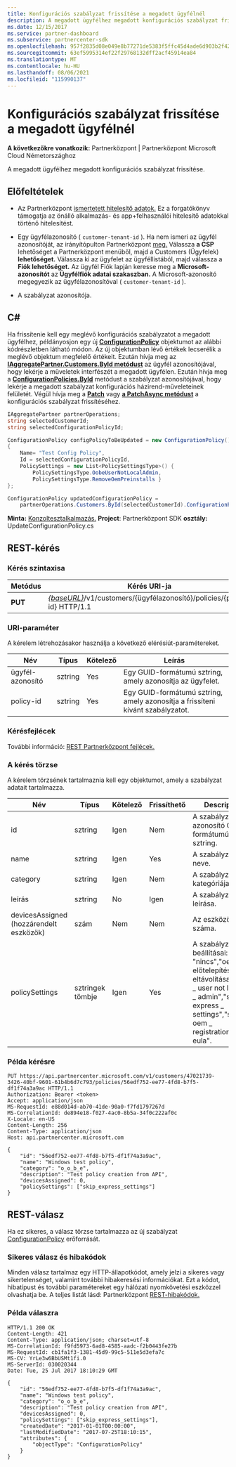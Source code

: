 ```yaml
---
title: Konfigurációs szabályzat frissítése a megadott ügyfélnél
description: A megadott ügyfélhez megadott konfigurációs szabályzat frissítése.
ms.date: 12/15/2017
ms.service: partner-dashboard
ms.subservice: partnercenter-sdk
ms.openlocfilehash: 957f2835d08e049e8b77271de5383f5ffc45d4ade6d903b2f42757dd4e707a05
ms.sourcegitcommit: 63ef5995314ef22f29768132dff2acf45914ea84
ms.translationtype: MT
ms.contentlocale: hu-HU
ms.lasthandoff: 08/06/2021
ms.locfileid: "115990137"
---
```

# <a name="update-a-configuration-policy-for-the-specified-customer"></a>Konfigurációs szabályzat frissítése a megadott ügyfélnél

**A következőkre vonatkozik:** Partnerközpont | Partnerközpont Microsoft Cloud Németországhoz

A megadott ügyfélhez megadott konfigurációs szabályzat frissítése.

## <a name="prerequisites"></a>Előfeltételek

- Az Partnerközpont [ismertetett hitelesítő adatok.](partner-center-authentication.md) Ez a forgatókönyv támogatja az önálló alkalmazás- és app+felhasználói hitelesítő adatokkal történő hitelesítést.

- Egy ügyfélazonosító ( `customer-tenant-id` ). Ha nem ismeri az ügyfél azonosítóját, az irányítópulton Partnerközpont [meg.](https://partner.microsoft.com/dashboard) Válassza **a CSP** lehetőséget a Partnerközpont menüből, majd a Customers (Ügyfelek) **lehetőséget.** Válassza ki az ügyfelet az ügyféllistából, majd válassza a **Fiók lehetőséget.** Az ügyfél Fiók lapján keresse meg a **Microsoft-azonosítót** az **Ügyfélfiók adatai szakaszban.** A Microsoft-azonosító megegyezik az ügyfélazonosítóval ( `customer-tenant-id` ).

- A szabályzat azonosítója.

## <a name="c"></a>C\#

Ha frissítenie kell egy meglévő konfigurációs szabályzatot a megadott ügyfélhez, példányosjon egy új [**ConfigurationPolicy**](/dotnet/api/microsoft.store.partnercenter.models.devicesdeployment.configurationpolicy) objektumot az alábbi kódrészletben látható módon. Az új objektumban lévő értékek lecserélik a meglévő objektum megfelelő értékeit. Ezután hívja meg az [**IAggregatePartner.Customers.ById metódust**](/dotnet/api/microsoft.store.partnercenter.customers.icustomercollection.byid) az ügyfél azonosítójával, hogy lekérje a műveletek interfészét a megadott ügyfélen. Ezután hívja meg a [**ConfigurationPolicies.ById**](/dotnet/api/microsoft.store.partnercenter.devicesdeployment.iconfigurationpolicycollection.byid) metódust a szabályzat azonosítójával, hogy lekérje a megadott szabályzat konfigurációs házirend-műveleteinek felületét. Végül hívja meg a [**Patch**](/dotnet/api/microsoft.store.partnercenter.devicesdeployment.iconfigurationpolicy.patch) vagy [**a PatchAsync metódust**](/dotnet/api/microsoft.store.partnercenter.devicesdeployment.iconfigurationpolicy.patchasync) a konfigurációs szabályzat frissítéséhez.

``` csharp
IAggregatePartner partnerOperations;
string selectedCustomerId;
string selectedConfigurationPolicyId;

ConfigurationPolicy configPolicyToBeUpdated = new ConfigurationPolicy()
{
    Name= "Test Config Policy",
    Id = selectedConfigurationPolicyId,
    PolicySettings = new List<PolicySettingsType>() {
        PolicySettingsType.OobeUserNotLocalAdmin,
        PolicySettingsType.RemoveOemPreinstalls }
};

ConfigurationPolicy updatedConfigurationPolicy =
    partnerOperations.Customers.ById(selectedCustomerId).ConfigurationPolicies.ById(selectedConfigurationPolicyId).Patch(configPolicyToBeUpdated);
```

**Minta:** [Konzoltesztalkalmazás.](console-test-app.md) **Project**: Partnerközpont SDK **osztály:** UpdateConfigurationPolicy.cs

## <a name="rest-request"></a>REST-kérés

### <a name="request-syntax"></a>Kérés szintaxisa

| Metódus  | Kérés URI-ja                                                                                          |
|---------|------------------------------------------------------------------------------------------------------|
| **PUT** | [*{baseURL}*](partner-center-rest-urls.md)/v1/customers/{ügyfélazonosító}/policies/{policy-id} HTTP/1.1 |

### <a name="uri-parameter"></a>URI-paraméter

A kérelem létrehozásakor használja a következő elérésiút-paramétereket.

| Név        | Típus   | Kötelező | Leírás                                                   |
|-------------|--------|----------|---------------------------------------------------------------|
| ügyfél-azonosító | sztring | Yes      | Egy GUID-formátumú sztring, amely azonosítja az ügyfelet.         |
| policy-id   | sztring | Yes      | Egy GUID-formátumú sztring, amely azonosítja a frissíteni kívánt szabályzatot. |

### <a name="request-headers"></a>Kérésfejlécek

További információ: [REST Partnerközpont fejlécek.](headers.md)

### <a name="request-body"></a>A kérés törzse

A kérelem törzsének tartalmaznia kell egy objektumot, amely a szabályzat adatait tartalmazza.

| Név            | Típus             | Kötelező | Frissíthető | Description                                                                                                                                              |
|-----------------|------------------|----------|-----------|----------------------------------------------------------------------------------------------------------------------------------------------------------|
| id              | sztring           | Igen      | Nem        | A szabályzatot azonosító GUID formátumú sztring.                                                                                                    |
| name            | sztring           | Igen      | Yes       | A szabályzat rövid neve.                                                                                                                         |
| category        | sztring           | Igen      | Nem        | A szabályzat kategóriája.                                                                                                                                     |
| leírás     | sztring           | No       | Igen       | A szabályzat leírása.                                                                                                                                  |
| devicesAssigned (hozzárendelt eszközök) | szám           | Nem       | Nem        | Az eszközök száma.                                                                                                                                   |
| policySettings  | sztringek tömbje | Igen      | Yes       | A szabályzat beállításai: "nincs","oem \_ \_ előtelepítések eltávolítása","oobe \_ user not local \_ \_ \_ admin","skip \_ express \_ settings","skip \_ oem \_ registration,"skip \_ eula". |

### <a name="request-example"></a>Példa kérésre

```http
PUT https://api.partnercenter.microsoft.com/v1/customers/47021739-3426-40bf-9601-61b4b6d7c793/policies/56edf752-ee77-4fd8-b7f5-df1f74a3a9ac HTTP/1.1
Authorization: Bearer <token>
Accept: application/json
MS-RequestId: e88d014d-ab70-41de-90a0-f7fd1797267d
MS-CorrelationId: de894e18-f027-4ac0-8b5a-34f0c222af0c
X-Locale: en-US
Content-Length: 256
Content-Type: application/json
Host: api.partnercenter.microsoft.com

{
    "id": "56edf752-ee77-4fd8-b7f5-df1f74a3a9ac",
    "name": "Windows test policy",
    "category": "o_o_b_e",
    "description": "Test policy creation from API",
    "devicesAssigned": 0,
    "policySettings": ["skip_express_settings"]
}
```

## <a name="rest-response"></a>REST-válasz

Ha ez sikeres, a válasz törzse tartalmazza az új szabályzat [ConfigurationPolicy](device-deployment-resources.md#configurationpolicy) erőforrását.

### <a name="response-success-and-error-codes"></a>Sikeres válasz és hibakódok

Minden válasz tartalmaz egy HTTP-állapotkódot, amely jelzi a sikeres vagy sikertelenséget, valamint további hibakeresési információkat. Ezt a kódot, hibatípust és további paramétereket egy hálózati nyomkövetési eszközzel olvashatja be. A teljes listát lásd: Partnerközpont [REST-hibakódok.](error-codes.md)

### <a name="response-example"></a>Példa válaszra

```http
HTTP/1.1 200 OK
Content-Length: 421
Content-Type: application/json; charset=utf-8
MS-CorrelationId: f9fd5973-6ad8-4585-aadc-f2b0443fe27b
MS-RequestId: cb1fa1f3-1381-45d9-99c5-511e5d3efa7c
MS-CV: YrLe3w6BbUSMt1fi.0
MS-ServerId: 030020344
Date: Tue, 25 Jul 2017 18:10:29 GMT

{
    "id": "56edf752-ee77-4fd8-b7f5-df1f74a3a9ac",
    "name": "Windows test policy",
    "category": "o_o_b_e",
    "description": "Test policy creation from API",
    "devicesAssigned": 0,
    "policySettings": ["skip_express_settings"],
    "createdDate": "2017-01-01T00:00:00",
    "lastModifiedDate": "2017-07-25T18:10:15",
    "attributes": {
        "objectType": "ConfigurationPolicy"
    }
}
```
